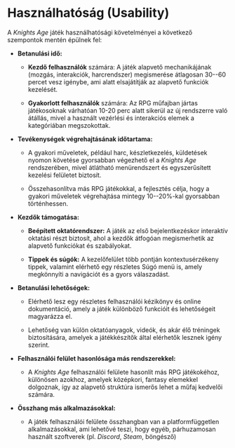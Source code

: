# Használhatóság (Usability)

A _Knights Age_ játék használhatósági követelményei a következő szempontok mentén
épülnek fel:

- **Betanulási idő:**

  - **Kezdő felhasználók** számára: A játék alapvető mechanikájának (mozgás,
    interakciók, harcrendszer) megismerése átlagosan 30--60 percet vesz igénybe,
    ami alatt elsajátítják az alapvető funkciók kezelését.

  - **Gyakorlott felhasználók** számára: Az RPG műfajban jártas játékosoknak
    várhatóan 10-20 perc alatt sikerül az új rendszerre való átállás, mivel a
    használt vezérlési és interakciós elemek a kategóriában megszokottak.

- **Tevékenységek végrehajtásának időtartama:**

  - A gyakori műveletek, például harc, készletkezelés, küldetések nyomon
    követése gyorsabban végezhető el a _Knights Age_ rendszerében, mivel
    átlátható menürendszert és egyszerűsített kezelési felületet biztosít.

  - Összehasonlítva más RPG játékokkal, a fejlesztés célja, hogy a gyakori
    műveletek végrehajtása mintegy 10--20%-kal gyorsabban történhessen.

- **Kezdők támogatása:**

  - **Beépített oktatórendszer:** A játék az első bejelentkezéskor interaktív oktatási
    részt biztosít, ahol a kezdők átfogóan megismerhetik az alapvető funkciókat
    és szabályokat.

  - **Tippek és súgók:** A kezelőfelület több pontján kontextusérzékeny tippek,
    valamint elérhető egy részletes Súgó menü is, amely megkönnyíti a navigációt
    és a gyors válaszadást.

- **Betanulási lehetőségek:**

  - Elérhető lesz egy részletes felhasználói kézikönyv és online dokumentáció,
    amely a játék különböző funkcióit és lehetőségeit magyarázza el.

  - Lehetőség van külön oktatóanyagok, videók, és akár élő tréningek
    biztosítására, amelyek a játékkészítők által elérhetők lesznek igény szerint.

- **Felhasználói felület hasonlósága más rendszerekkel:**

  - A _Knights Age_ felhasználói felülete hasonlít más RPG játékokéhoz, különösen
    azokhoz, amelyek középkori, fantasy elemekkel dolgoznak, így az alapvető
    struktúra ismerős lehet a műfaj kedvelői számára.

- **Összhang más alkalmazásokkal:**

  - A játék felhasználói felülete összhangban van a platformfüggetlen
    alkalmazásokkal, ami lehetővé teszi, hogy egyéb, párhuzamosan használt
    szoftverek (pl. _Discord_, _Steam_, böngésző)
